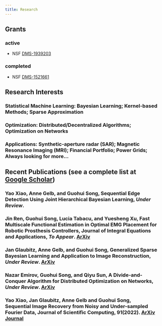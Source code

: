 ```yaml
---
title: Research
---
```

## Grants
### active
+ NSF [DMS-1939203](https://www.nsf.gov/awardsearch/showAward?AWD_ID=1939203&HistoricalAwards=false)
### completed
+ NSF [DMS-1521661](https://www.nsf.gov/awardsearch/showAward?AWD_ID=1521661&HistoricalAwards=false)
  
## Research Interests
### **Statistical Machine Learning**: Bayesian Learning; Kernel-based Methods; Sparse Approximation
### **Optimization**: Distributed/Decentralized Algorithms; Optimization on Networks
### **Applications**: Synthetic-aperture radar (SAR); Magnetic Resonance Imaging (MRI); Financial Portfolio; Power Grids; Always looking for more...


## Recent Publications (see a complete list at [Google Scholar](https://scholar.google.com/citations?hl=en&user=8uOEmHgAAAAJ))

### Yao Xiao, Anne Gelb, and Guohui Song, Sequential Edge Detection Using Joint Hierarchical Bayesian Learning, _Under Review_.
### Jin Ren, Guohui Song, Lucia Tabacu, and Yuesheng Xu, Fast Multiscale Functional Estimation in Optimal EMG Placement for Robotic Prosthesis Controllers, Journal of Integral Equations and Applications, _To Appear_. [ArXiv](https://arxiv.org/abs/2211.15042)
### Jan Glaubitz, Anne Gelb, and Guohui Song, Generalized Sparse Bayesian Learning and Application to Image Reconstruction, _Under Review_. [ArXiv](https://arxiv.org/abs/2201.07061)
### Nazar Emirov, Guohui Song, and Qiyu Sun, A Divide-and-Conquer Algorithm for Distributed Optimization on Networks, _Under Review_. [ArXiv](https://arxiv.org/abs/2112.02197)
### Yao Xiao, Jan Glaubitz, Anne Gelb and Guohui Song, Sequential Image Recovery from Noisy and Under-sampled Fourier Data, Journal of Scientific Computing, 91(2022). [ArXiv](https://arxiv.org/abs/2203.14746) [Journal](https://link.springer.com/article/10.1007/s10915-022-01850-7)

<!-- ### Journals
[J18] Yuru Zou, Huaxuan Hu, Jian Lu, Xiaoxia Liu, Qingtang Jiang, and Guohui Song, A Nonlocal Low-rank Regularization Method for Fractal Image Coding, Fractals, 29(2021), 2150125. [Journal](https://doi.org/10.1142/S0218348X21501255)

:{*+\[J17\]+* *Multi-task Learning in Vector-valued Reproducing Kernel Banach Spaces
  with the $\ell^1$ Norm*}
/Journal of Complexity, 63(2021), 101514./ ~~[https://www.sciencedirect.com/science/article/abs/pii/S0885064X20300571 Journal] \n
with Rongrong Lin and Haizhang Zhang

:{*+\[J16\]+* *Admissible Concentration Factors for Edge Detection from Non-uniform Fourier Data*}
/Journal of Scientific Computing, 85(2020), 1573-7691./ ~~[https://doi.org/10.1007/s10915-020-01307-9 Journal] \n
with Gabe Tucker and Congzhi Xia

:{*+\[J15\]+* *A Two-Step Fixed-Point Proximity Algorithm for a Class of Non-differentiable Optimization Models in Machine Learning*}
/Journal of Scientific Computing, 81(2019), 923-940./ ~~[https://doi.org/10.1007/s10915-019-01045-7 Journal]  \n
with Zheng Li and Yuesheng Xu

:{*+\[J14\]+* *Joint Sparse Recovery Based on Variances*}
/SIAM Journal on Scientific Computing, 41(2019), A246-A268./ \n
with Ben Adcock, Anne Gelb, and Yi Sui

:{*+\[J13\]+* *A Fixed-Point Proximity Approach to Solve Support Vector Regression with Group Lasso Regularization*}
/Int. J. Numer. Anal. Mod., 15 (2018), 154-169./ ~~[http://www.math.ualberta.ca/ijnam/Volume-15-2018/No-1-18/2018-01-09.pdf Journal]\n
with Zheng Li and Yuesheng Xu


:{*+\[J12\]+* *PCM-TV-TFV: A Novel Two Stage Framework for Image Reconstruction from Fourier Data*}
/SIAM J. Imaging Sci., 10(2017), 2250–2274./ ~~[https://arxiv.org/abs/1705.10784 ArXiv] ~~[http://epubs.siam.org/doi/abs/10.1137/17M1130666 Journal]\n
with Weihong Guo and Yue Zhang


:{*+\[J11\]+* *Piece-wise Moving Least Squares Approximation*}
/Applied Numerical Mathematics, (115) 2017, 68-81./ ~~[https://doi.org/10.1016/j.apnum.2017.01.001 Journal]\n
with Wen Li and Guangming Yao

:{*+\[J10\]+* *Detecting Edges from Non-uniform Fourier Data Using Fourier frames*}
/Journal of Scientific Computing, (71) 2017, 737-758./ ~~[https://link.springer.com/article/10.1007/s10915-016-0320-8 Journal]\n
with Anne Gelb

:{*+\[J09\]+* *A High-dimensional Inverse Frame Operator Approximation Technique*}
/SIAM J. Numer. Anal., (54)2016, 2282-2301./ ~~[https://arxiv.org/pdf/1511.02922 ArXiv] ~~[https://doi.org/10.1137/15M1047593 Journal]\n
with Jacqueline Davis and Anne Gelb


:{*+\[J08\]+* *A Frame Theoretic Approach to the Non-Uniform Fast Fourier Transform*}
/SIAM J. Numer. Anal., (52)2014，1222-1242./ ~~[http://arxiv.org/abs/1403.3332 ArXiv] ~~[https://doi.org/10.1137/13092160X Journal]\n
with Anne Gelb

:{*+\[J07\]+* *Convergence of Volatile Power Markets with Price-based Demand Response*}
/IEEE Trans. Power Syst., (29)2014, 2107-2118./  ~~[http://ieeexplore.ieee.org/document/6762990/ Journal]\n
with Zhechong Zhao and Lei Wu

:{*+\[J06\]+* *Approximating the Inverse Frame Operator from Localized Frames*}
/Appl. Comput. Harmon. Anal., (35) 2013, 94-110./ ~~[http://arxiv.org/abs/1203.6433 ArXiv] ~~[http://dx.doi.org/10.1016/j.acha.2012.08.002 Journal]\n
with Anne Gelb

:{*+\[J05\]+* *Reproducing Kernel Banach Spaces with the l1 Norm*}
/Appl. Comput. Harmon. Anal., (34)2013, 96-116./ ~~[http://arxiv.org/abs/1101.4388 ArXiv] ~~[http://dx.doi.org/10.1016/j.acha.2012.03.009 Journal]\n
with Haizhang Zhang and Fred Hickernell

:{*+\[J04\]+* *Multivariate Interpolation with Increasing Flat Radial Basis Functions of Finite Smoothness*}
/Adv. Comp. Math., 36(2012), 485-501./  ~~[http://dx.doi.org/10.1007/s10444-011-9192-5 Journal]\n
with John Riddle, Greg Fasshauer, and Fred Hickernell

:{*+\[J03\]+* *Reproducing Kernel Banach Spaces with the l1 Norm II: Error Analysis for Regularized Least Square Regression*}
/Neural Comput., 23(2011), 2713-2729./ ~~[http://arxiv.org/abs/1101.4439 ArXiv] ~~[http://dx.doi.org/10.1162/NECO_a_00178 Journal]\n
with Haizhang Zhang

:{*+\[J02\]+* *Approximation of High Dimensional Kernel Matrices by Multilevel Circulant Matrices*}
/J. Complexity, 26(2010), 375-405./  ~~[http://dx.doi.org/10.1016/j.jco.2010.02.003 Journal]\n
with Yuesheng Xu

:{*+\[J01\]+* *Approximation of Kernel Matrices by Circulant Matrices and Its Application in Kernel Selection Methods*}
/Front. Math. China, 5(2010), 123-160./  ~~[http://dx.doi.org/10.1007/s11464-009-0054-0 Journal]\n
with Yuesheng Xu -->
